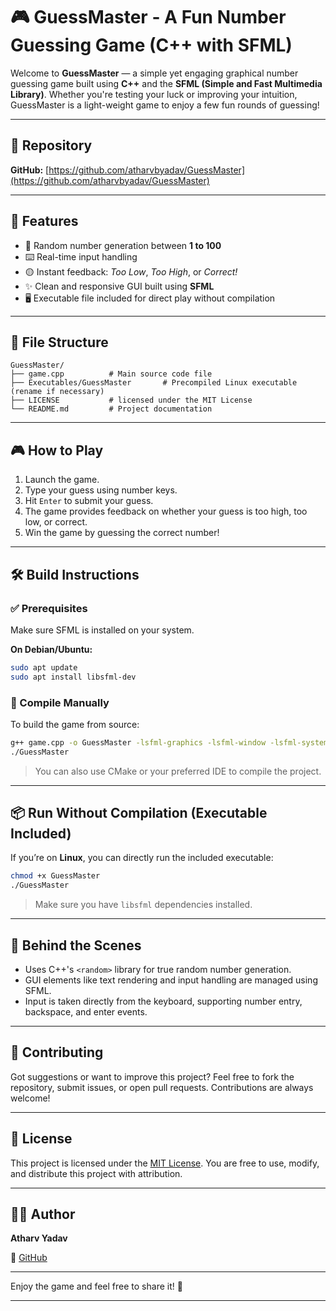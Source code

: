 # 🎮 GuessMaster - A Fun Number Guessing Game (C++ with SFML)

  

Welcome to **GuessMaster** — a simple yet engaging graphical number guessing game built using **C++** and the **SFML (Simple and Fast Multimedia Library)**. Whether you're testing your luck or improving your intuition, GuessMaster is a light-weight game to enjoy a few fun rounds of guessing!

* * *

## 🔗 Repository

**GitHub:** [https://github.com/atharvbyadav/GuessMaster](https://github.com/atharvbyadav/GuessMaster)

* * *

## 🚀 Features

*   🎲 Random number generation between **1 to 100**
*   ⌨️ Real-time input handling
*   🟡 Instant feedback: _Too Low_, _Too High_, or _Correct!_
*   ✨ Clean and responsive GUI built using **SFML**
*   🖥️ Executable file included for direct play without compilation

* * *

## 📁 File Structure

```plain
GuessMaster/
├── game.cpp          # Main source code file
├── Executables/GuessMaster       # Precompiled Linux executable (rename if necessary)
├── LICENSE           # licensed under the MIT License
└── README.md         # Project documentation
```

* * *

## 🎮 How to Play

1. Launch the game.
2. Type your guess using number keys.
3. Hit `Enter` to submit your guess.
4. The game provides feedback on whether your guess is too high, too low, or correct.
5. Win the game by guessing the correct number!

* * *

## 🛠️ Build Instructions

### ✅ Prerequisites

Make sure SFML is installed on your system.

  

**On Debian/Ubuntu:**

```bash
sudo apt update
sudo apt install libsfml-dev
```

  

### 🔧 Compile Manually

To build the game from source:

```bash
g++ game.cpp -o GuessMaster -lsfml-graphics -lsfml-window -lsfml-system
./GuessMaster
```

> You can also use CMake or your preferred IDE to compile the project.

* * *

## 📦 Run Without Compilation (Executable Included)

If you’re on **Linux**, you can directly run the included executable:

```bash
chmod +x GuessMaster
./GuessMaster
```

> Make sure you have `libsfml` dependencies installed.

* * *

## 🧠 Behind the Scenes

*   Uses C++'s `<random>` library for true random number generation.
*   GUI elements like text rendering and input handling are managed using SFML.
*   Input is taken directly from the keyboard, supporting number entry, backspace, and enter events.

* * *

## 🤝 Contributing

Got suggestions or want to improve this project? Feel free to fork the repository, submit issues, or open pull requests. Contributions are always welcome!

* * *

## 📃 License

This project is licensed under the [MIT License](http://LICENSE). You are free to use, modify, and distribute this project with attribution.

* * *

## 👨‍💻 Author

**Atharv Yadav**

📌 [GitHub](https://github.com/atharvbyadav)

* * *

Enjoy the game and feel free to share it! 🎉

* * *